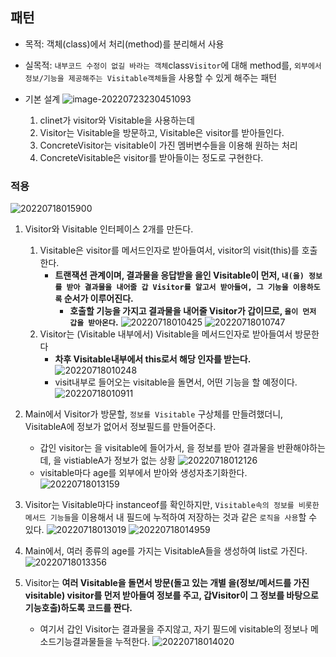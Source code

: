 ## 패턴
- 목적: 객체(class)에서 처리(method)를 분리해서 사용
- 실목적: `내부코드 수정이 없길 바라는 객체`class`Visitor`에 대해 method를, `외부에서 정보/기능을 제공해주는 Visitable객체들`을 사용할 수 있게 해주는 패턴

- 기본 설계
  ![image-20220723230451093](https://raw.githubusercontent.com/is3js/screenshots/main/image-20220723230451093.png)
    1. clinet가 visitor와 Visitable을 사용하는데
    2. Visitor는 Visitable을 방문하고, Visitable은 visitor를 받아들인다.
    3. ConcreteVisitor는 visitable이 가진 멤버변수들을 이용해 원하는 처리
    4. ConcreteVisitable은 visitor를 받아들이는 정도로 구현한다.


### 적용
![20220718015900](https://raw.githubusercontent.com/is3js/screenshots/main/20220718015900.png)

1. Visitor와 Visitable 인터페이스 2개를 만든다.
	1. Visitable은 visitor를 메서드인자로 받아들여서, visitor의 visit(this)를 호출한다. 
		- **트랜잭션 관계이며, 결과물을 응답받을 을인 Visitable이 먼저, `내(을) 정보를 받아 결과물을 내어줄 갑 Visitor를 알고서 받아들여, 그 기능을 이용하도록` 순서가 이루어진다.**
			- **호출할 기능을 가지고 결과물을 내어줄 Visitor가 갑이므로, `을이 먼저 갑을 받아온다`.**
		![20220718010425](https://raw.githubusercontent.com/is3js/screenshots/main/20220718010425.png)
		![20220718010747](https://raw.githubusercontent.com/is3js/screenshots/main/20220718010747.png)
	2. Visitor는 (Visitable 내부에서) Visitable을 메서드인자로 받아들여서 방문한다
		- **차후 Visitable내부에서 this로서 해당 인자를 받는다.**
		![20220718010248](https://raw.githubusercontent.com/is3js/screenshots/main/20220718010248.png)
		- visit내부로 들어오는 visitable을 돌면서, 어떤 기능을 할 예정이다.
		![20220718010911](https://raw.githubusercontent.com/is3js/screenshots/main/20220718010911.png)

2. Main에서 Visitor가 방문할, `정보를 Visitable` 구상체를 만들려했더니, VisitableA에 정보가 없어서 정보필드를 만들어준다.
	- 갑인 visitor는 을 visitable에 들어가서, 을 정보를 받아 결과물을 반환해야하는데, 을 vistiableA가 정보가 없는 상황
	![20220718012126](https://raw.githubusercontent.com/is3js/screenshots/main/20220718012126.png)
	- visitable마다 age를 외부에서 받아와 생성자초기화한다.
	![20220718013159](https://raw.githubusercontent.com/is3js/screenshots/main/20220718013159.png)

3. Visitor는 Visitable마다 instanceof를 확인하지만, `Visitable속의 정보를 비롯한 메서드 기능들`을 이용해서 내 필드에 누적하여 저장하는 것과 같은 `로직을 사용`할 수 있다.
	![20220718013019](https://raw.githubusercontent.com/is3js/screenshots/main/20220718013019.png)
	![20220718014959](https://raw.githubusercontent.com/is3js/screenshots/main/20220718014959.png)

4. Main에서, 여러 종류의 age를 가지는 VisitableA들을 생성하여 list로 가진다.
	![20220718013356](https://raw.githubusercontent.com/is3js/screenshots/main/20220718013356.png)

5. Visitor는 **여러 Visitable을 돌면서 방문(돌고 있는 개별 을(정보/메서드를 가진 visitable) visitor를 먼저 받아들여 정보를 주고,  갑Visitor이 그 정보를 바탕으로 기능호출)하도록 코드를 짠다.**
	- 여기서 갑인 Visitor는 결과물을 주지않고, 자기 필드에 visitable의 정보나 메소드기능결과물들을 누적한다.
	![20220718014020](https://raw.githubusercontent.com/is3js/screenshots/main/20220718014020.png)
